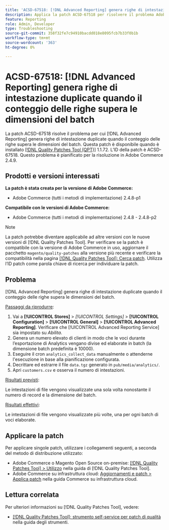 ```yaml
---
title: 'ACSD-67518: [!DNL Advanced Reporting] genera righe di intestazione duplicate quando il conteggio delle righe supera le dimensioni del batch'
description: Applica la patch ACSD-67518 per risolvere il problema Adobe Commerce, in cui i rapporti generati per  [!DNL Advanced Reporting]  contengono righe di intestazione duplicate nei casi in cui il conteggio delle righe superi la dimensione batch.
feature: Reporting
role: Admin, Developer
type: Troubleshooting
source-git-commit: 358f32fe7c94910bacdd018e8095fcb7b33f0b1b
workflow-type: tm+mt
source-wordcount: '363'
ht-degree: 0%

---
```



# ACSD-67518: [!DNL Advanced Reporting] genera righe di intestazione duplicate quando il conteggio delle righe supera le dimensioni del batch

La patch ACSD-67518 risolve il problema per cui [!DNL Advanced Reporting] genera righe di intestazione duplicate quando il conteggio delle righe supera le dimensioni del batch. Questa patch è disponibile quando è installato [[!DNL Quality Patches Tool (QPT)]](/help/tools/quality-patches-tool/quality-patches-tool-to-self-serve-quality-patches.md) 1.1.72. L’ID della patch è ACSD-67518. Questo problema è pianificato per la risoluzione in Adobe Commerce 2.4.9.

## Prodotti e versioni interessati

**La patch è stata creata per la versione di Adobe Commerce:**

* Adobe Commerce (tutti i metodi di implementazione) 2.4.8-p1

**Compatibile con le versioni di Adobe Commerce:**

* Adobe Commerce (tutti i metodi di implementazione) 2.4.8 - 2.4.8-p2

>[!NOTE]
>
>La patch potrebbe diventare applicabile ad altre versioni con le nuove versioni di [!DNL Quality Patches Tool]. Per verificare se la patch è compatibile con la versione di Adobe Commerce in uso, aggiornare il pacchetto `magento/quality-patches` alla versione più recente e verificare la compatibilità nella pagina [[!DNL Quality Patches Tool]: Cerca patch](https://experienceleague.adobe.com/tools/commerce-quality-patches/index.html). Utilizza l’ID patch come parola chiave di ricerca per individuare la patch.

## Problema

[!DNL Advanced Reporting] genera righe di intestazione duplicate quando il conteggio delle righe supera le dimensioni del batch.

<u>Passaggi da riprodurre</u>:

1. Vai a **[!UICONTROL Stores]** > *[!UICONTROL Settings]* > **[!UICONTROL Configuration]** > **[!UICONTROL General]** > **[!UICONTROL Advanced Reporting]**. Verificare che [!UICONTROL Advanced Reporting Service] sia impostato su *Abilita*.
1. Genera un numero elevato di clienti in modo che le voci durante l’esportazione di Analytics vengano divise ed elaborate in batch (la dimensione batch predefinita è 10000).
1. Eseguire il cron `analytics_collect_data` manualmente o attenderne l&#39;esecuzione in base alla pianificazione configurata.
1. Decrittare ed estrarre il file `data.tgz` generato in `pub/media/analytics/`.
1. Apri `customers.csv` e osserva il numero di intestazioni.

<u>Risultati previsti</u>:

Le intestazioni di file vengono visualizzate una sola volta nonostante il numero di record e la dimensione del batch.

<u>Risultati effettivi</u>:

Le intestazioni di file vengono visualizzate più volte, una per ogni batch di voci elaborate.

## Applicare la patch

Per applicare singole patch, utilizzare i collegamenti seguenti, a seconda del metodo di distribuzione utilizzato:

* Adobe Commerce o Magento Open Source on-premise: [[!DNL Quality Patches Tool] > Utilizzo](/help/tools/quality-patches-tool/usage.md) nella guida di [!DNL Quality Patches Tool].
* Adobe Commerce su infrastruttura cloud: [Aggiornamenti e patch > Applica patch](https://experienceleague.adobe.com/docs/commerce-cloud-service/user-guide/develop/upgrade/apply-patches.html) nella guida Commerce su infrastruttura cloud.

## Lettura correlata

Per ulteriori informazioni su [!DNL Quality Patches Tool], vedere:

* [[!DNL Quality Patches Tool]: strumento self-service per patch di qualità](/help/tools/quality-patches-tool/quality-patches-tool-to-self-serve-quality-patches.md) nella guida degli strumenti.
